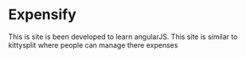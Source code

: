 # Expensify
This is site is been developed to learn angularJS. This site is similar to kittysplit where people can manage there expenses 
